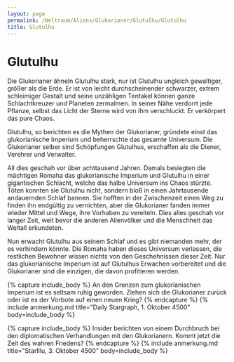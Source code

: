 ```yaml
---
layout: page
permalink: /Weltraum/Aliens/Glukorianer/Glutulhu/Glutulhu
title: Glutulhu
---
```


# Glutulhu

Die Glukorianer ähneln Glutulhu stark, nur ist Glutulhu ungleich gewaltiger, größer als die Erde. Er ist von leicht durchscheinender schwarzer, extrem schleimiger Gestalt und seine unzähligen Tentakel können ganze Schlachtkreuzer und Planeten zermalmen. In seiner Nähe verdorrt jede Pflanze, selbst das Licht der Sterne wird von ihm verschluckt. Er verkörpert das pure Chaos.

Glutulhu, so berichten es die Mythen der Glukorianer, gründete einst das glukorianische Imperium und beherrschte das gesamte Universum. Die Glukorianer selber sind Schöpfungen Glutulhus, erschaffen als die Diener, Verehrer und Verwalter.

All dies geschah vor über achttausend Jahren. Damals besiegten die mächtigen Romaha das glukorianische Imperium und Glutulhu in einer gigantischen Schlacht, welche das halbe Universum ins Chaos stürzte. Töten konnten sie Glutulhu nicht, sondern bloß in einen Jahrtausende andauernden Schlaf bannen. Sie hofften in der Zwischenzeit einen Weg zu finden ihn endgültig zu vernichten, aber die Glukorianer fanden immer wieder Mittel und Wege, ihre Vorhaben zu vereiteln. Dies alles geschah vor langer Zeit, weit bevor die anderen Alienvölker und die Menschheit das Weltall erkundeten.

Nun erwacht Glutulhu aus seinem Schlaf und es gibt niemanden mehr, der es verhindern könnte. Die Romaha haben dieses Universum verlassen, die restlichen Bewohner wissen nichts von den Geschehnissen dieser Zeit. Nur das glukorianische Imperium ist auf Glutulhus Erwachen vorbereitet und die Glukorianer sind die einzigen, die davon profitieren werden.

{% capture include_body %}
An den Grenzen zum glukorianischen Imperium ist es seltsam ruhig geworden. Ziehen sich die Glukorianer zurück oder ist es der Vorbote auf einen neuen Krieg?
{% endcapture %}
{% include anmerkung.md title="Daily Stargraph, 1. Oktober 4500" body=include_body %}

{% capture include_body %}
Insider berichten von einem Durchbruch bei den diplomatischen Verhandlungen mit den Glukorianern. Kommt jetzt die Zeit des wahren Friedens?
{% endcapture %}
{% include anmerkung.md title="StarIllu, 3. Oktober 4500" body=include_body %}
